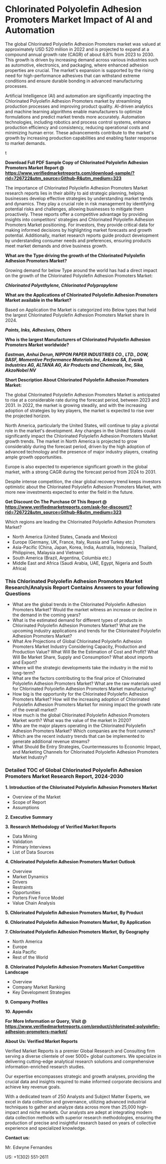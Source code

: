 <meta name="title" content="Global Chlorinated Polyolefin Adhesion Promoters Market Impact of AI and Automation"><meta name="description" content="The global Chlorinated Polyolefin Adhesion Promoters market was valued at approximately USD 520 million in 2022 and is projected to expand at a compound annual growth "><meta name="title" content="Chlorinated Polyolefin Adhesion Promoters Market Size, Share, Scope, Trends, Growth, Opportunities, Analysis, Forecast"><h1>Chlorinated Polyolefin Adhesion Promoters Market Impact of AI and Automation</h1><p>The global Chlorinated Polyolefin Adhesion Promoters market was valued at approximately USD 520 million in 2022 and is projected to expand at a compound annual growth rate (CAGR) of about 6.8% from 2023 to 2030. This growth is driven by increasing demand across various industries such as automotive, electronics, and packaging, where enhanced adhesion properties are crucial. The market's expansion is supported by the rising need for high-performance adhesives that can withstand extreme conditions and ensure durable bonding in advanced manufacturing processes.</p><p>Artificial Intelligence (AI) and automation are significantly impacting the Chlorinated Polyolefin Adhesion Promoters market by streamlining production processes and improving product quality. AI-driven analytics and machine learning algorithms enable manufacturers to optimize formulations and predict market trends more accurately. Automation technologies, including robotics and process control systems, enhance production efficiency and consistency, reducing operational costs and minimizing human error. These advancements contribute to the market's growth by increasing production capabilities and enabling faster response to market demands.</p>t</p><p id="" class=""><strong>Download Full PDF Sample Copy of Chlorinated Polyolefin Adhesion Promoters Market Report @ <a href="https://www.verifiedmarketreports.com/download-sample/?rid=726722&utm_source=Github-R&utm_medium=323" target="_blank">https://www.verifiedmarketreports.com/download-sample/?rid=726722&utm_source=Github-R&utm_medium=323</a></strong></p><p>The importance of&nbsp;Chlorinated Polyolefin Adhesion Promoters Market research reports lies in their ability to aid strategic planning, helping businesses develop effective strategies by understanding market trends and dynamics. They play a crucial role in risk management by identifying potential risks and challenges, allowing businesses to mitigate them proactively. These reports offer a competitive advantage by providing insights into competitors' strategies and Chlorinated Polyolefin Adhesion Promoters Market positioning. For investors, they provide critical data for making informed decisions by highlighting market forecasts and growth potential. Additionally, market research reports guide product development by understanding consumer needs and preferences, ensuring products meet market demands and drive business growth.</p><p><strong>What are the&nbsp;Type driving the growth of the Chlorinated Polyolefin Adhesion Promoters Market?</strong></p><p id="" class="">Growing demand for below Type around the world has had a direct impact on the growth of the Chlorinated Polyolefin Adhesion Promoters Market:</p><em><strong>Chlorinated Polyethylene, Chlorinated Polypropylene</strong></em></p><strong>What are the&nbsp;Applications&nbsp;of Chlorinated Polyolefin Adhesion Promoters Market available in the Market?</strong></p><p id="" class="">Based on Application the Market is categorized into Below types that held the largest Chlorinated Polyolefin Adhesion Promoters Market share In 2024.</p><em><strong>Paints, Inks, Adhesives, Others</strong></em></p><strong>Who is the largest Manufacturers of Chlorinated Polyolefin Adhesion Promoters Market worldwide?</strong></p><p><em><strong>Eastman, Anhui Derun, NIPPON PAPER INDUSTRIES CO., LTD., DOW, BASF, Momentive Performance Materials Inc, Arkema SA, Evonik Industries AG, ALTANA AG, Air Products and Chemicals, Inc, Sika, AkzoNobel NV</strong></em></p><p id="" class=""><strong>Short Description About Chlorinated Polyolefin Adhesion Promoters Market:</strong></p><p>The global Chlorinated Polyolefin Adhesion Promoters Market is anticipated to rise at a considerable rate during the forecast period, between 2023 and 2031. In 2022, the market is growing steadily, and with the increasing adoption of strategies by key players, the market is expected to rise over the projected horizon.</p><p>North America, particularly the United States, will continue to play a pivotal role in the market's development. Any changes in the United States could significantly impact the Chlorinated Polyolefin Adhesion Promoters Market growth trends. The market in North America is projected to grow considerably during the forecast period, driven by the high adoption of advanced technology and the presence of major industry players, creating ample growth opportunities.</p><p>Europe is also expected to experience significant growth in the global market, with a strong CAGR during the forecast period from 2024 to 2031.</p><p>Despite intense competition, the clear global recovery trend keeps investors optimistic about the Chlorinated Polyolefin Adhesion Promoters Market, with more new investments expected to enter the field in the future.</p><p id="" class=""><strong>Get Discount On The Purchase Of This Report @ <a href="https://www.verifiedmarketreports.com/ask-for-discount/?rid=726722&utm_source=Github-R&utm_medium=323" target="_blank">https://www.verifiedmarketreports.com/ask-for-discount/?rid=726722&utm_source=Github-R&utm_medium=323</a></strong></p>Which regions are leading the Chlorinated Polyolefin Adhesion Promoters Market?</p><ul><li>North America (United States, Canada and Mexico)</li><li>Europe (Germany, UK, France, Italy, Russia and Turkey etc.)</li><li>Asia-Pacific (China, Japan, Korea, India, Australia, Indonesia, Thailand, Philippines, Malaysia and Vietnam)</li><li>South America (Brazil, Argentina, Columbia etc.)</li><li>Middle East and Africa (Saudi Arabia, UAE, Egypt, Nigeria and South Africa)</li></ul><h3 id="" class="">This Chlorinated Polyolefin Adhesion Promoters Market Research/Analysis Report Contains Answers to your following Questions</h3><ul><li>What are the global trends in the Chlorinated Polyolefin Adhesion Promoters Market? Would the market witness an increase or decline in the demand in the coming years?</li><li>What is the estimated demand for different types of products in Chlorinated Polyolefin Adhesion Promoters Market? What are the upcoming industry applications and trends for the Chlorinated Polyolefin Adhesion Promoters Market?</li><li>What Are Projections of Global Chlorinated Polyolefin Adhesion Promoters Market Industry Considering Capacity, Production and Production Value? What Will Be the Estimation of Cost and Profit? What Will Be Market Share, Supply and Consumption? What about imports and Export?</li><li>Where will the strategic developments take the industry in the mid to long-term?</li><li>What are the factors contributing to the final price of Chlorinated Polyolefin Adhesion Promoters Market? What are the raw materials used for Chlorinated Polyolefin Adhesion Promoters Market manufacturing?</li><li>How big is the opportunity for the Chlorinated Polyolefin Adhesion Promoters Market? How will the increasing adoption of Chlorinated Polyolefin Adhesion Promoters Market for mining impact the growth rate of the overall market?</li><li>How much is the global Chlorinated Polyolefin Adhesion Promoters Market worth? What was the value of the market In 2020?</li><li>Who are the major players operating in the Chlorinated Polyolefin Adhesion Promoters Market? Which companies are the front runners?</li><li>Which are the recent industry trends that can be implemented to generate additional revenue streams?</li><li>What Should Be Entry Strategies, Countermeasures to Economic Impact, and Marketing Channels for Chlorinated Polyolefin Adhesion Promoters Market Industry?</li></ul><h3 id="" class="">Detailed TOC of Global Chlorinated Polyolefin Adhesion Promoters Market Research Report, 2024-2030</h3><p id="" class=""><strong>1. Introduction of the Chlorinated Polyolefin Adhesion Promoters Market</strong></p><ul><li>Overview of the Market</li><li>Scope of Report</li><li>Assumptions</li></ul><p id="" class=""><strong>2. Executive Summary</strong></p><p id="" class=""><strong>3. Research Methodology of Verified Market Reports</strong></p><ul><li>Data Mining</li><li>Validation</li><li>Primary Interviews</li><li>List of Data Sources</li></ul><p id="" class=""><strong>4. Chlorinated Polyolefin Adhesion Promoters Market Outlook</strong></p><ul><li>Overview</li><li>Market Dynamics</li><li>Drivers</li><li>Restraints</li><li>Opportunities</li><li>Porters Five Force Model</li><li>Value Chain Analysis</li></ul><p id="" class=""><strong>5. Chlorinated Polyolefin Adhesion Promoters Market, By Product</strong></p><p id="" class=""><strong>6. Chlorinated Polyolefin Adhesion Promoters Market, By Application</strong></p><p id="" class=""><strong>7. Chlorinated Polyolefin Adhesion Promoters Market, By Geography</strong></p><ul><li>North America</li><li>Europe</li><li>Asia Pacific</li><li>Rest of the World</li></ul><p id="" class=""><strong>8. Chlorinated Polyolefin Adhesion Promoters Market Competitive Landscape</strong></p><ul><li>Overview</li><li>Company Market Ranking</li><li>Key Development Strategies</li></ul><p id="" class=""><strong>9. Company Profiles</strong></p><p id="" class=""><strong>10. Appendix</strong></p><p id="" class=""><strong>For More Information or Query, Visit @ <a href="https://www.verifiedmarketreports.com/product/chlorinated-polyolefin-adhesion-promoters-market/" target="_blank">https://www.verifiedmarketreports.com/product/chlorinated-polyolefin-adhesion-promoters-market/</a></strong></p><p id="" class=""><strong>About Us: Verified Market Reports</strong></p><p id="" class="">Verified Market Reports is a premier Global Research and Consulting firm serving a diverse clientele of over 5000+ global customers. We specialize in delivering cutting-edge analytical research solutions and comprehensive information-enriched research studies.</p><p id="" class="">Our expertise encompasses strategic and growth analyses, providing the crucial data and insights required to make informed corporate decisions and achieve key revenue goals.</p><p id="" class="">With a dedicated team of 250 Analysts and Subject Matter Experts, we excel in data collection and governance, utilizing advanced industrial techniques to gather and analyze data across more than 25,000 high-impact and niche markets. Our analysts are adept at integrating modern data collection methods with superior research methodologies, ensuring the production of precise and insightful research based on years of collective experience and specialized knowledge.</p><p id="" class=""><strong>Contact us:</strong></p><p id="" class="">Mr. Edwyne Fernandes</p><p id="" class="">US: +1(302) 551-2611</p>